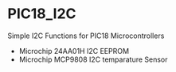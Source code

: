 # PIC18_I2C
Simple I2C Functions for PIC18 Microcontrollers

- Microchip 24AA01H I2C EEPROM
- Microchip MCP9808 I2C temparature Sensor
